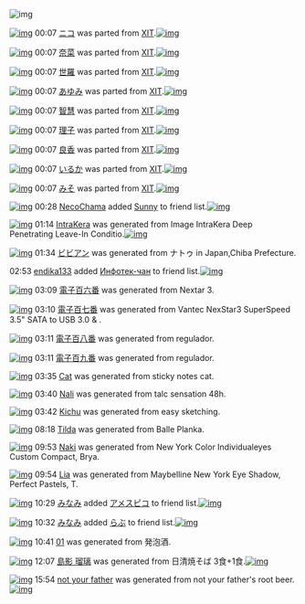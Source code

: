 ![img](http://gdrive-cdn.herokuapp.com/537b65a5bc09f0000721dda7/512px-barcode.png)

[![img](http://www.deviantsart.com/19kk2ae.png)](http://www.barcodekanojo.com/kanojo/3190051/%E3%83%8B%E3%82%B3) 00:07 [ニコ](http://www.barcodekanojo.com/kanojo/3190051/%E3%83%8B%E3%82%B3) was parted from [XIT](http://www.barcodekanojo.com/kanojo/3190051/%E3%83%8B%E3%82%B3).[![img](http://www.deviantsart.com/815jg6.jpeg)](http://www.barcodekanojo.com/user/209348/XIT) 

[![img](http://www.deviantsart.com/31h4glr.png)](http://www.barcodekanojo.com/kanojo/3190050/%E5%A5%88%E8%8F%9C) 00:07 [奈菜](http://www.barcodekanojo.com/kanojo/3190050/%E5%A5%88%E8%8F%9C) was parted from [XIT](http://www.barcodekanojo.com/kanojo/3190050/%E5%A5%88%E8%8F%9C).[![img](http://www.deviantsart.com/815jg6.jpeg)](http://www.barcodekanojo.com/user/209348/XIT) 

[![img](http://www.deviantsart.com/3vv0ofs.png)](http://www.barcodekanojo.com/kanojo/2176744/%E4%B8%96%E7%BE%85) 00:07 [世羅](http://www.barcodekanojo.com/kanojo/2176744/%E4%B8%96%E7%BE%85) was parted from [XIT](http://www.barcodekanojo.com/kanojo/2176744/%E4%B8%96%E7%BE%85).[![img](http://www.deviantsart.com/815jg6.jpeg)](http://www.barcodekanojo.com/user/209348/XIT) 

[![img](http://www.deviantsart.com/38u1icn.png)](http://www.barcodekanojo.com/kanojo/2161984/%E3%81%82%E3%82%86%E3%81%BF) 00:07 [あゆみ](http://www.barcodekanojo.com/kanojo/2161984/%E3%81%82%E3%82%86%E3%81%BF) was parted from [XIT](http://www.barcodekanojo.com/kanojo/2161984/%E3%81%82%E3%82%86%E3%81%BF).[![img](http://www.deviantsart.com/815jg6.jpeg)](http://www.barcodekanojo.com/user/209348/XIT) 

[![img](http://www.deviantsart.com/33glq0l.png)](http://www.barcodekanojo.com/kanojo/3190259/%E6%99%BA%E6%85%A7) 00:07 [智慧](http://www.barcodekanojo.com/kanojo/3190259/%E6%99%BA%E6%85%A7) was parted from [XIT](http://www.barcodekanojo.com/kanojo/3190259/%E6%99%BA%E6%85%A7).[![img](http://www.deviantsart.com/815jg6.jpeg)](http://www.barcodekanojo.com/user/209348/XIT) 

[![img](http://www.deviantsart.com/36mbtj8.png)](http://www.barcodekanojo.com/kanojo/2544003/%E7%90%86%E5%AD%90) 00:07 [理子](http://www.barcodekanojo.com/kanojo/2544003/%E7%90%86%E5%AD%90) was parted from [XIT](http://www.barcodekanojo.com/kanojo/2544003/%E7%90%86%E5%AD%90).[![img](http://www.deviantsart.com/815jg6.jpeg)](http://www.barcodekanojo.com/user/209348/XIT) 

[![img](http://www.deviantsart.com/2ekkehm.png)](http://www.barcodekanojo.com/kanojo/3190302/%E8%89%AF%E9%A6%99) 00:07 [良香](http://www.barcodekanojo.com/kanojo/3190302/%E8%89%AF%E9%A6%99) was parted from [XIT](http://www.barcodekanojo.com/kanojo/3190302/%E8%89%AF%E9%A6%99).[![img](http://www.deviantsart.com/815jg6.jpeg)](http://www.barcodekanojo.com/user/209348/XIT) 

[![img](http://www.deviantsart.com/22lja9v.png)](http://www.barcodekanojo.com/kanojo/260674/%E3%81%84%E3%82%8B%E3%81%8B) 00:07 [いるか](http://www.barcodekanojo.com/kanojo/260674/%E3%81%84%E3%82%8B%E3%81%8B) was parted from [XIT](http://www.barcodekanojo.com/kanojo/260674/%E3%81%84%E3%82%8B%E3%81%8B).[![img](http://www.deviantsart.com/815jg6.jpeg)](http://www.barcodekanojo.com/user/209348/XIT) 

[![img](http://www.deviantsart.com/4j52fl.png)](http://www.barcodekanojo.com/kanojo/261735/%E3%81%BF%E3%81%9D) 00:07 [みそ](http://www.barcodekanojo.com/kanojo/261735/%E3%81%BF%E3%81%9D) was parted from [XIT](http://www.barcodekanojo.com/kanojo/261735/%E3%81%BF%E3%81%9D).[![img](http://www.deviantsart.com/815jg6.jpeg)](http://www.barcodekanojo.com/user/209348/XIT) 

[![img](http://www.deviantsart.com/2j90n25.jpeg)](http://www.barcodekanojo.com/user/404741/NecoChama) 00:28 [NecoChama](http://www.barcodekanojo.com/user/404741/NecoChama) added [Sunny](http://www.barcodekanojo.com/kanojo/2452185/Sunny) to friend list.[![img](http://www.deviantsart.com/3bqqkd2.png)](http://www.barcodekanojo.com/kanojo/2452185/Sunny) 

[![img](http://www.deviantsart.com/3cnbksp.png)](http://www.barcodekanojo.com/kanojo/3193353/IntraKera) 01:14 [IntraKera](http://www.barcodekanojo.com/kanojo/3193353/IntraKera) was generated from Image IntraKera Deep Penetrating Leave-In Conditio.[![img](http://www.deviantsart.com/1p299r9.jpeg)](http://www.barcodekanojo.com/product_images/barcode/1844798/1298379608/50x50xconditioner.jpg,qw=88,ah=88.pagespeed.ic.-vQOd5kK-N.jpg) 

[![img](http://www.deviantsart.com/2401832.png)](http://www.barcodekanojo.com/kanojo/3193354/%E3%83%93%E3%83%93%E3%82%A2%E3%83%B3) 01:34 [ビビアン](http://www.barcodekanojo.com/kanojo/3193354/%E3%83%93%E3%83%93%E3%82%A2%E3%83%B3) was generated from ナトゥ in Japan,Chiba Prefecture.

02:53 [endika133](http://www.barcodekanojo.com/user/498495/endika133) added [Инфотек-чан](http://www.barcodekanojo.com/kanojo/2644284/%D0%98%D0%BD%D1%84%D0%BE%D1%82%D0%B5%D0%BA-%D1%87%D0%B0%D0%BD) to friend list.[![img](http://www.deviantsart.com/10k9aek.png)](http://www.barcodekanojo.com/kanojo/2644284/%D0%98%D0%BD%D1%84%D0%BE%D1%82%D0%B5%D0%BA-%D1%87%D0%B0%D0%BD) 

[![img](http://www.deviantsart.com/2s2ri92.png)](http://www.barcodekanojo.com/kanojo/3193355/%E9%9B%BB%E5%AD%90%E7%99%BE%E5%85%AD%E7%95%AA) 03:09 [電子百六番](http://www.barcodekanojo.com/kanojo/3193355/%E9%9B%BB%E5%AD%90%E7%99%BE%E5%85%AD%E7%95%AA) was generated from Nextar 3.

[![img](http://www.deviantsart.com/1rlieie.png)](http://www.barcodekanojo.com/kanojo/3193356/%E9%9B%BB%E5%AD%90%E7%99%BE%E4%B8%83%E7%95%AA) 03:10 [電子百七番](http://www.barcodekanojo.com/kanojo/3193356/%E9%9B%BB%E5%AD%90%E7%99%BE%E4%B8%83%E7%95%AA) was generated from Vantec NexStar3 SuperSpeed 3.5" SATA to USB 3.0 &amp; .

[![img](http://www.deviantsart.com/1229kig.png)](http://www.barcodekanojo.com/kanojo/3193357/%E9%9B%BB%E5%AD%90%E7%99%BE%E5%85%AB%E7%95%AA) 03:11 [電子百八番](http://www.barcodekanojo.com/kanojo/3193357/%E9%9B%BB%E5%AD%90%E7%99%BE%E5%85%AB%E7%95%AA) was generated from regulador.

[![img](http://www.deviantsart.com/20hia5f.png)](http://www.barcodekanojo.com/kanojo/3193358/%E9%9B%BB%E5%AD%90%E7%99%BE%E4%B9%9D%E7%95%AA) 03:11 [電子百九番](http://www.barcodekanojo.com/kanojo/3193358/%E9%9B%BB%E5%AD%90%E7%99%BE%E4%B9%9D%E7%95%AA) was generated from regulador.

[![img](http://www.deviantsart.com/15d31hv.png)](http://www.barcodekanojo.com/kanojo/3193359/Cat) 03:35 [Cat](http://www.barcodekanojo.com/kanojo/3193359/Cat) was generated from sticky notes cat.

[![img](http://www.deviantsart.com/bfvu5d.png)](http://www.barcodekanojo.com/kanojo/3193360/Nali) 03:40 [Nali](http://www.barcodekanojo.com/kanojo/3193360/Nali) was generated from talc sensation 48h.

[![img](http://www.deviantsart.com/qs8r2q.png)](http://www.barcodekanojo.com/kanojo/3193361/Kichu) 03:42 [Kichu](http://www.barcodekanojo.com/kanojo/3193361/Kichu) was generated from easy sketching.

[![img](http://www.deviantsart.com/b7oqb5.png)](http://www.barcodekanojo.com/kanojo/3193362/Tilda) 08:18 [Tilda](http://www.barcodekanojo.com/kanojo/3193362/Tilda) was generated from Balle Planka.

[![img](http://www.deviantsart.com/2ht8afk.png)](http://www.barcodekanojo.com/kanojo/3193363/Naki) 09:53 [Naki](http://www.barcodekanojo.com/kanojo/3193363/Naki) was generated from New York Color Individualeyes Custom Compact, Brya.

[![img](http://www.deviantsart.com/3nrpqo.png)](http://www.barcodekanojo.com/kanojo/3193364/Lia) 09:54 [Lia](http://www.barcodekanojo.com/kanojo/3193364/Lia) was generated from Maybelline New York Eye Shadow, Perfect Pastels, T.

[![img](http://www.deviantsart.com/17qur81.jpeg)](http://www.barcodekanojo.com/user/408886/%E3%81%BF%E3%81%AA%E3%81%BF) 10:29 [みなみ](http://www.barcodekanojo.com/user/408886/%E3%81%BF%E3%81%AA%E3%81%BF) added [アメスピコ](http://www.barcodekanojo.com/kanojo/6135/%E3%82%A2%E3%83%A1%E3%82%B9%E3%83%94%E3%82%B3) to friend list.[![img](http://www.deviantsart.com/2ek08qq.png)](http://www.barcodekanojo.com/kanojo/6135/%E3%82%A2%E3%83%A1%E3%82%B9%E3%83%94%E3%82%B3) 

[![img](http://www.deviantsart.com/17qur81.jpeg)](http://www.barcodekanojo.com/user/408886/%E3%81%BF%E3%81%AA%E3%81%BF) 10:32 [みなみ](http://www.barcodekanojo.com/user/408886/%E3%81%BF%E3%81%AA%E3%81%BF) added [らぶ](http://www.barcodekanojo.com/kanojo/2689796/%E3%82%89%E3%81%B6) to friend list.[![img](http://www.deviantsart.com/1rgeafm.png)](http://www.barcodekanojo.com/kanojo/2689796/%E3%82%89%E3%81%B6) 

[![img](http://www.deviantsart.com/mg5k5g.png)](http://www.barcodekanojo.com/kanojo/3193365/01) 10:41 [01](http://www.barcodekanojo.com/kanojo/3193365/01) was generated from 発泡酒.

[![img](http://www.deviantsart.com/dem784.png)](http://www.barcodekanojo.com/kanojo/3193366/%E5%B3%B6%E5%BD%B1%20%E7%91%A0%E7%92%83) 12:07 [島影 瑠璃](http://www.barcodekanojo.com/kanojo/3193366/%E5%B3%B6%E5%BD%B1%20%E7%91%A0%E7%92%83) was generated from 日清焼そば 3食+1食.[![img](http://www.deviantsart.com/372mroi.jpeg)](http://www.barcodekanojo.com/product_images/barcode/6019090/1425870399/%E6%97%A5%E6%B8%85%E7%84%BC%E3%81%9D%E3%81%B0%203%E9%A3%9F%2B1%E9%A3%9F.jpg) 

[![img](http://www.deviantsart.com/28td3di.png)](http://www.barcodekanojo.com/kanojo/3193367/not%20your%20father) 15:54 [not your father](http://www.barcodekanojo.com/kanojo/3193367/not%20your%20father) was generated from not your father's root beer.[![img](http://www.deviantsart.com/2nqe9q6.jpeg)](http://www.barcodekanojo.com/product_images/barcode/6019091/1425884028/not%20your%20father%27s%20root%20beer.jpg) 

